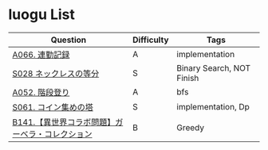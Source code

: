 # luogu List

| Question | Difficulty | Tags |
|---|---|---|
| [A066. 連勤記録](./paizajp/A066.%20連勤記録.md) | A | implementation |
| [S028 ネックレスの等分](./paizajp/S028%20ネックレスの等分.md) | S | Binary Search, NOT Finish |
| [A052. 階段登り](./paizajp/A052.%20階段登り.md) | A | bfs |
| [S061. コイン集めの塔](./paizajp/S061.%20コイン集めの塔.md) | S | implementation, Dp |
| [B141.【異世界コラボ問題】ガーベラ・コレクション](./paizajp/B141.【異世界コラボ問題】ガーベラ・コレクション.md) | B | Greedy |
